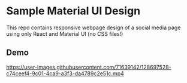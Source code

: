 # Sample Material UI Design

This repo contains responsive webpage design of a social media page using only React and Material UI (no CSS files!)

## Demo
https://user-images.githubusercontent.com/71639142/128697528-c74ceef4-9c01-4ca9-a3f3-da4789c2e51c.mp4

